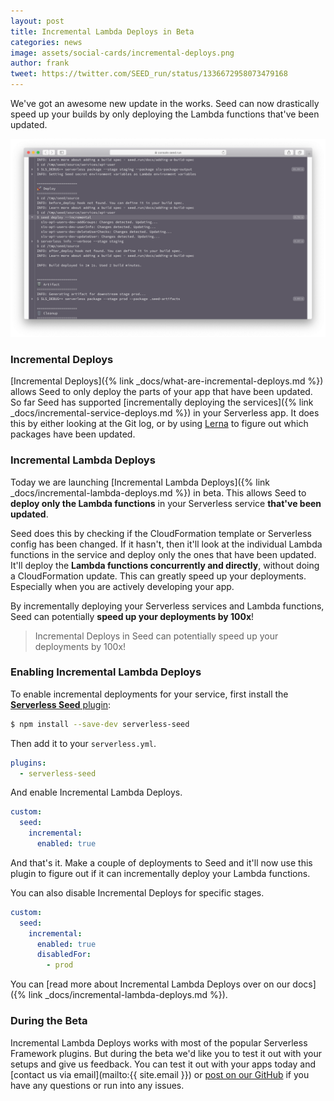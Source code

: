 ```yaml
---
layout: post
title: Incremental Lambda Deploys in Beta
categories: news
image: assets/social-cards/incremental-deploys.png
author: frank
tweet: https://twitter.com/SEED_run/status/1336672958073479168
---
```


We've got an awesome new update in the works. Seed can now drastically speed up your builds by only deploying the Lambda functions that've been updated.

![Seed Incremental Deploy build log](/assets/blog/incremental-lambda-deploys-in-beta/seed-incremental-deploy-build-log.png)

### Incremental Deploys

[Incremental Deploys]({% link _docs/what-are-incremental-deploys.md %}) allows Seed to only deploy the parts of your app that have been updated. So far Seed has supported [incrementally deploying the services]({% link _docs/incremental-service-deploys.md %}) in your Serverless app. It does this by either looking at the Git log, or by using [Lerna](https://lerna.js.org) to figure out which packages have been updated.

### Incremental Lambda Deploys

Today we are launching [Incremental Lambda Deploys]({% link _docs/incremental-lambda-deploys.md %}) in beta. This allows Seed to **deploy only the Lambda functions** in your Serverless service **that've been updated**.

Seed does this by checking if the CloudFormation template or Serverless config has been changed. If it hasn't, then it'll look at the individual Lambda functions in the service and deploy only the ones that have been updated. It'll deploy the **Lambda functions concurrently and directly**, without doing a CloudFormation update. This can greatly speed up your deployments. Especially when you are actively developing your app.

By incrementally deploying your Serverless services and Lambda functions, Seed can potentially **speed up your deployments by 100x**!

> Incremental Deploys in Seed can potentially speed up your deployments by 100x!

### Enabling Incremental Lambda Deploys

To enable incremental deployments for your service, first install the [**Serverless Seed** plugin](https://github.com/seed-run/serverless-seed):

``` bash
$ npm install --save-dev serverless-seed
```

Then add it to your `serverless.yml`.

``` yml
plugins:
  - serverless-seed
```

And enable Incremental Lambda Deploys.

``` yml
custom:
  seed:
    incremental:
      enabled: true
```

And that's it. Make a couple of deployments to Seed and it'll now use this plugin to figure out if it can incrementally deploy your Lambda functions. 

You can also disable Incremental Deploys for specific stages.

``` yml
custom:
  seed:
    incremental:
      enabled: true
      disabledFor:
        - prod
```

You can [read more about Incremental Lambda Deploys over on our docs]({% link _docs/incremental-lambda-deploys.md %}).

### During the Beta 

Incremental Lambda Deploys works with most of the popular Serverless Framework plugins. But during the beta we'd like you to test it out with your setups and give us feedback. You can test it out with your apps today and [contact us via email](mailto:{{ site.email }}) or [post on our GitHub](https://github.com/seed-run/serverless-seed/issues) if you have any questions or run into any issues.
